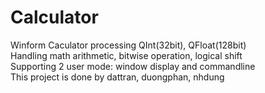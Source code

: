 # Calculator
Winform Caculator processing QInt(32bit), QFloat(128bit) \
Handling math arithmetic, bitwise operation, logical shift \
Supporting 2 user mode: window display and commandline \
This project is done by dattran, duongphan, nhdung
